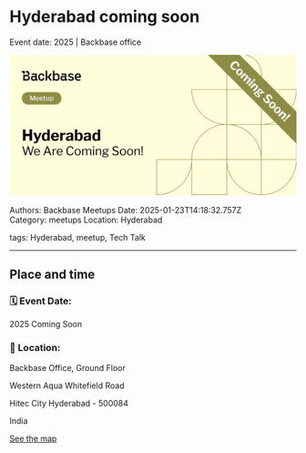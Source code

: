 # Hyderabad coming soon

Event date: 2025 | Backbase office

![](assets/placeholder.webp)

Authors: Backbase Meetups
Date: 2025-01-23T14:18:32.757Z  
Category: meetups
Location: Hyderabad

tags: Hyderabad, meetup, Tech Talk
 
--- 

## Place and time

### 🗓️ Event Date: 

2025 Coming Soon

### 📍 Location: 

Backbase Office, Ground Floor

Western Aqua Whitefield Road

Hitec City Hyderabad - 500084 

India

[See the map](https://maps.app.goo.gl/HXxcczPAjF64FQt4A)
